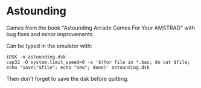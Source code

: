 # Astounding

Games from the book "Astounding Arcade Games For Your AMSTRAD" with bug fixes
and minor improvements.

Can be typed in the emulator with:

```
iDSK -n astounding.dsk
cap32 -O system.limit_speed=0 -a '$(for file in *.bas; do cat $file; echo "save\"$file"; echo "new"; done)' astounding.dsk
```

Then don't forget to save the dsk before quitting.
